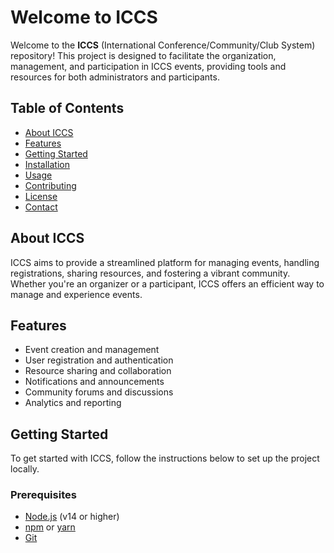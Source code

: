 # Welcome to ICCS

Welcome to the **ICCS** (International Conference/Community/Club System) repository! This project is designed to facilitate the organization, management, and participation in ICCS events, providing tools and resources for both administrators and participants.

## Table of Contents

- [About ICCS](#about-iccs)
- [Features](#features)
- [Getting Started](#getting-started)
- [Installation](#installation)
- [Usage](#usage)
- [Contributing](#contributing)
- [License](#license)
- [Contact](#contact)

## About ICCS

ICCS aims to provide a streamlined platform for managing events, handling registrations, sharing resources, and fostering a vibrant community. Whether you're an organizer or a participant, ICCS offers an efficient way to manage and experience events.

## Features

- Event creation and management
- User registration and authentication
- Resource sharing and collaboration
- Notifications and announcements
- Community forums and discussions
- Analytics and reporting

## Getting Started

To get started with ICCS, follow the instructions below to set up the project locally.

### Prerequisites

- [Node.js](https://nodejs.org/) (v14 or higher)
- [npm](https://www.npmjs.com/) or [yarn](https://yarnpkg.com/)
- [Git](https://git-scm.com/)

###
